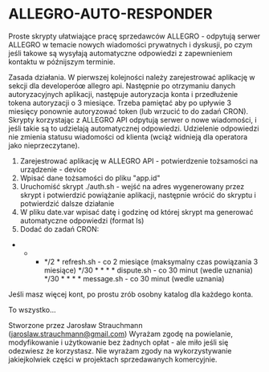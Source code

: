 # ALLEGRO-AUTO-RESPONDER

Proste skrypty ułatwiające pracę sprzedawców ALLEGRO - odpytują serwer ALLEGRO w temacie nowych wiadomości prywatnych i dyskusji, po czym jeśli takowe są wysyłają automatyczne odpowiedzi z zapewnieniem kontaktu w późnijszym terminie.

Zasada działania. W pierwszej kolejności należy zarejestrować aplikację w sekcji dla developeróœ allegro api. Następnie po otrzymaniu danych autoryzacyjnych aplikacji, następuje autoryzacja konta i przedłużenie tokena autoryzacji o 3 miesiące. Trzeba pamiętać aby po upływie 3 miesięcy ponownie autoryzować token (lub wrzucić to do zadań CRON).
Skrypty korzystając z ALLEGRO API odpytują serwer o nowe wiadomości, i jeśli takie są to udzielają automatycznej odpowiedzi. Udzielenie odpowiedzi nie zmienia statusu wiadomości od klienta (wciąż widnieją dla operatora jako nieprzeczytane).

1. Zarejestrować aplikację w ALLEGRO API - potwierdzenie tożsamości na urządzenie - device
2. Wpisać dane tożsamości do pliku "app.id"
3. Uruchomiść skrypt ./auth.sh - wejść na adres wygenerowany przez skrypt i potwierdzić powiążanie aplikacji, następnie wrócić do skryptu i potwierdzić dalsze działanie
4. W pliku date.var wpisać datę i godzinę od której skrypt ma generować automatyczne odpowiedzi (format Is)
5. Dodać do zadań CRON:
* * * */2 * refresh.sh - co 2 miesiące (maksymalny czas powiązania 3 miesiące)
*/30 * * * * dispute.sh - co 30 minut (wedle uznania)
*/30 * * * * message.sh - co 30 minut (wedle uznania)

Jeśli masz więcej kont, po prostu zrób osobny katalog dla każdego konta.

To wszystko...

Stworzone przez Jarosław Strauchmann (jaroslaw.strauchmann@gmail.com)
Wyrażam zgodę na powielanie, modyfikowanie i użytkowanie bez żadnych opłat - ale miło jeśli się odezwiesz że korzystasz.
Nie wyrażam zgody na wykorzystywanie jakiejkolwiek części w projektach sprzedawanych komercyjnie.
